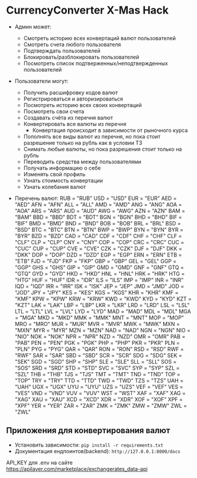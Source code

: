 # CurrencyConverter X-Mas Hack
* Админ может:
  * Смотреть историю всех конвертаций валют пользователей
  * Смотреть счета любого пользователя
  * Подтверждать пользователей
  * Блокировать/разблокировать пользователей
  * Посмотреть список подтверженных/неподтвержденных пользователей
* Пользователи могут:
  * Получить расшифровку кодов валют
  * Регистрироваться и авторизироваться
  * Посмотреть историю всех своих конвертаций
  * Посмотреть свои счета
  * Создавать счёта из перечня валют
  * Конвертировать все валюты из перечня
    * Конвертация происходит в зависимости от рыночного курса
  * Пополнять все виды валют из перечня, но пока стоит разрешение только на рубль как в условии ТЗ
  * Снимать любые валюты, но пока разрешения стоит только на рубль
  * Переводить средства между пользователями
  * Получать информацию о себе
  * Изменять свой профиль
  * Узнать стоимость конвертации
  * Узнать колебания валют

* Перечень валют:
    RUB = "RUB"
    USD = "USD"
    EUR = "EUR"
    AED = "AED"
    AFN = "AFN"
    ALL = "ALL"
    AMD = "AMD"
    ANG = "ANG"
    AOA = "AOA"
    ARS = "ARS"
    AUD = "AUD"
    AWG = "AWG"
    AZN = "AZN"
    BAM = "BAM"
    BBD = "BBD"
    BDT = "BDT"
    BGN = "BGN"
    BHD = "BHD"
    BIF = "BIF"
    BMD = "BMD"
    BND = "BND"
    BOB = "BOB"
    BRL = "BRL"
    BSD = "BSD"
    BTC = "BTC"
    BTN = "BTN"
    BWP = "BWP"
    BYN = "BYN"
    BYR = "BYR"
    BZD = "BZD"
    CAD = "CAD"
    CDF = "CDF"
    CHF = "CHF"
    CLF = "CLF"
    CLP = "CLP"
    CNY = "CNY"
    COP = "COP"
    CRC = "CRC"
    CUC = "CUC"
    CUP = "CUP"
    CVE = "CVE"
    CZK = "CZK"
    DJF = "DJF"
    DKK = "DKK"
    DOP = "DOP"
    DZD = "DZD"
    EGP = "EGP"
    ERN = "ERN"
    ETB = "ETB"
    FJD = "FJD"
    FKP = "FKP"
    GBP = "GBP"
    GEL = "GEL"
    GGP = "GGP"
    GHS = "GHS"
    GIP = "GIP"
    GMD = "GMD"
    GNF = "GNF"
    GTQ = "GTQ"
    GYD = "GYD"
    HKD = "HKD"
    HNL = "HNL"
    HRK = "HRK"
    HTG = "HTG"
    HUF = "HUF"
    IDR = "IDR"
    ILS = "ILS"
    IMP = "IMP"
    INR = "INR"
    IQD = "IQD"
    IRR = "IRR"
    ISK = "ISK"
    JEP = "JEP"
    JMD = "JMD"
    JOD = "JOD"
    JPY = "JPY"
    KES = "KES"
    KGS = "KGS"
    KHR = "KHR"
    KMF = "KMF"
    KPW = "KPW"
    KRW = "KRW"
    KWD = "KWD"
    KYD = "KYD"
    KZT = "KZT"
    LAK = "LAK"
    LBP = "LBP"
    LKR = "LKR"
    LRD = "LRD"
    LSL = "LSL"
    LTL = "LTL"
    LVL = "LVL"
    LYD = "LYD"
    MAD = "MAD"
    MDL = "MDL"
    MGA = "MGA"
    MKD = "MKD"
    MMK = "MMK"
    MNT = "MNT"
    MOP = "MOP"
    MRO = "MRO"
    MUR = "MUR"
    MVR = "MVR"
    MWK = "MWK"
    MXN = "MXN"
    MYR = "MYR"
    MZN = "MZN"
    NAD = "NAD"
    NGN = "NGN"
    NIO = "NIO"
    NOK = "NOK"
    NPR = "NPR"
    NZD = "NZD"
    OMR = "OMR"
    PAB = "PAB"
    PEN = "PEN"
    PGK = "PGK"
    PHP = "PHP"
    PKR = "PKR"
    PLN = "PLN"
    PYG = "PYG"
    QAR = "QAR"
    RON = "RON"
    RSD = "RSD"
    RWF = "RWF"
    SAR = "SAR"
    SBD = "SBD"
    SCR = "SCR"
    SDG = "SDG"
    SEK = "SEK"
    SGD = "SGD"
    SHP = "SHP"
    SLE = "SLE"
    SLL = "SLL"
    SOS = "SOS"
    SRD = "SRD"
    STD = "STD"
    SVC = "SVC"
    SYP = "SYP"
    SZL = "SZL"
    THB = "THB"
    TJS = "TJS"
    TMT = "TMT"
    TND = "TND"
    TOP = "TOP"
    TRY = "TRY"
    TTD = "TTD"
    TWD = "TWD"
    TZS = "TZS"
    UAH = "UAH"
    UGX = "UGX"
    UYU = "UYU"
    UZS = "UZS"
    VEF = "VEF"
    VES = "VES"
    VND = "VND"
    VUV = "VUV"
    WST = "WST"
    XAF = "XAF"
    XAG = "XAG"
    XAU = "XAU"
    XCD = "XCD"
    XDR = "XDR"
    XOF = "XOF"
    XPF = "XPF"
    YER = "YER"
    ZAR = "ZAR"
    ZMK = "ZMK"
    ZMW = "ZMW"
    ZWL = "ZWL"

## Приложения для конвертирования валют

* Установить зависимости: ```pip install -r requirements.txt```
* Документация ендпоинтов(backend): ```http://127.0.0.1:8000/docs```

API_KEY для .env на сайте https://apilayer.com/marketplace/exchangerates_data-api